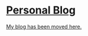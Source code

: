 [Personal Blog][1]
===

[My blog has been moved here.][1]










[1]: http://saumya.github.io/ray
